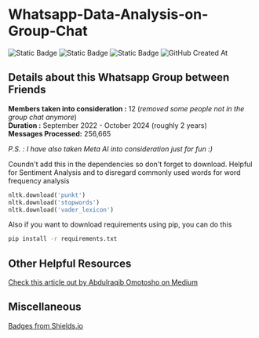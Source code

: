 # Whatsapp-Data-Analysis-on-Group-Chat

![Static Badge](https://img.shields.io/badge/Platform-Google_Colab,Visual_Studio_Code-lightgreen)
![Static Badge](https://img.shields.io/badge/Language-Python-lightpink)
![Static Badge](https://img.shields.io/badge/Last_Updated-26_October_'24-lightblue)
![GitHub Created At](https://img.shields.io/github/created-at/yoihxn/Whatsapp-Data-Analysis-on-Group-Chat%20)


## Details about this Whatsapp Group between Friends

**Members taken into consideration :** 12 (_removed some people not in the group chat anymore_)<br>
**Duration :** September 2022 - October 2024 (roughly 2 years) <br>
**Messages Processed:** 256,665

_P.S. : I have also taken Meta AI into consideration just for fun :)_

Coundn't add this in the dependencies so don't forget to download. Helpful for Sentiment Analysis and to disregard commonly used words for word frequency analysis

```python
nltk.download('punkt')
nltk.download('stopwords')
nltk.download('vader_lexicon')
```
Also if you want to download requirements using pip, you can do this 

```bash
pip install -r requirements.txt
```
## Other Helpful Resources

[Check this article out by Abdulraqib Omotosho on Medium](https://medium.com/@abdulraqibshakir03/whatsapp-chats-analysis-with-python-fe7a220f0796)

## Miscellaneous 

[Badges from Shields.io](https://github.com/badges/shields)


